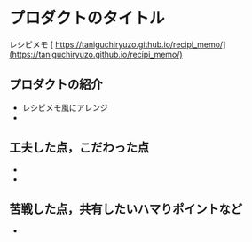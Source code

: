 # プロダクトのタイトル

レシピメモ
[ https://taniguchiryuzo.github.io/recipi_memo/](https://taniguchiryuzo.github.io/recipi_memo/)

## プロダクトの紹介

- レシピメモ風にアレンジ
-

## 工夫した点，こだわった点

-
-

## 苦戦した点，共有したいハマりポイントなど

-
